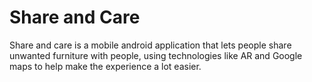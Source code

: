 # Share and Care
 Share and care is a mobile android application that lets people share unwanted furniture with people, using technologies like AR and Google maps to help make the experience a lot easier.
